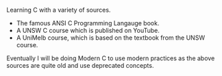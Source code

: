 Learning C with a variety of sources.

* The famous ANSI C Programming Langauge book.
* A UNSW C course which is published on YouTube.
* A UniMelb course, which is based on the textbook from the UNSW course.

Eventually I will be doing Modern C to use modern practices as the above sources are quite old and use deprecated concepts.
